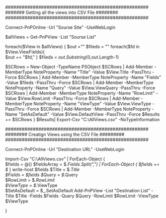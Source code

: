 ####################################################
####### Getting all the views into CSV File ########
####################################################


Connect-PnPOnline -Url "Sourse Site" -UseWebLogin

$allViews = Get-PnPView -List "Sourse List"
 
foreach($View in $allViews)
{ 
   $out =""
    $fileds = ""
   foreach($fd in $View.ViewFields){  
    $out += "$fd,"
    } 
    $fileds = $out.Substring(0,$out.Length-1)

   $SCRows = New-Object -TypeName PSObject
   $SCRows | Add-Member -MemberType NoteProperty -Name "Title" -Value $View.Title -PassThru -Force
   $SCRows | Add-Member -MemberType NoteProperty -Name "Fields" -Value $fileds -PassThru -Force
   $SCRows | Add-Member -MemberType NoteProperty -Name "Query" -Value $View.ViewQuery -PassThru -Force
   $SCRows | Add-Member -MemberType NoteProperty -Name "RowLimit" -Value $View.RowLimit -PassThru -Force
   $SCRows | Add-Member -MemberType NoteProperty -Name "ViewType" -Value $View.ViewType -PassThru -Force
   $SCRows | Add-Member -MemberType NoteProperty -Name "SetAsDefault" -Value $View.DefaultView -PassThru -Force
   $Results += $SCRows 
   }
$Results| Export-Csv "C:\AllViews.csv" -NoTypeInformation

####################################################
######## Creatign Views using the CSV File #########
####################################################

Connect-PnPOnline -Url "Destination URL" -UseWebLogin

 
Import-Csv "C:\AllViews.csv" | ForEach-Object {   
    $fields = @()
    $fieldsArray = $_.Fields.Split(",") | ForEach-Object {
    $fields += $_
    }
    write-host $fields
    $Title = $_.Title  
    $Fields = $fields
    $Query = $_.Query  
    $RowLimit = $_.RowLimit  
    $ViewType = $_.ViewType  
    $SetAsDefault = $_.SetAsDefault 
    Add-PnPView -List "Destination List" -Title $Title -Fields $Fields -Query $Query -RowLimit $RowLimit -ViewType $ViewType

}

